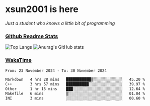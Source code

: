 # xsun2001 is here

*Just a student who knows a little bit of programming*

### [Github Readme Stats](https://github.com/anuraghazra/github-readme-stats)

![Top Langs](https://github-readme-stats.vercel.app/api/top-langs/?username=xsun2001&layout=compact&theme=radical) ![Anurag's GitHub stats](https://github-readme-stats.vercel.app/api?username=xsun2001&show_icons=true&theme=radical)

### [WakaTime](https://wakatime.com)

<!--START_SECTION:waka-->

```txt
From: 23 November 2024 - To: 30 November 2024

Markdown   4 hrs 28 mins   ███████████▒░░░░░░░░░░░░░   45.20 %
C++        3 hrs 57 mins   ██████████░░░░░░░░░░░░░░░   39.97 %
Other      1 hr 15 mins    ███░░░░░░░░░░░░░░░░░░░░░░   12.64 %
Makefile   6 mins          ▒░░░░░░░░░░░░░░░░░░░░░░░░   01.04 %
INI        3 mins          ░░░░░░░░░░░░░░░░░░░░░░░░░   00.60 %
```

<!--END_SECTION:waka-->
